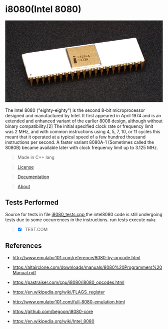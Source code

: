 # i8080(Intel 8080) 

![img](img/intel8080.jpg)

The Intel 8080 ("eighty-eighty") is the second 8-bit microprocessor designed and manufactured by Intel. It first appeared in April 1974 and is an extended and enhanced variant of the earlier 8008 design, although without binary compatibility.[2] The initial specified clock rate or frequency limit was 2 MHz, and with common instructions using 4, 5, 7, 10, or 11 cycles this meant that it operated at a typical speed of a few hundred thousand instructions per second. A faster variant 8080A-1 (Sometimes called the 8080B) became available later with clock frequency limit up to 3.125 MHz.

> Made in C++ lang

> [License](LICENSE)

> [Documentation](src/doc.md)

> [About](utils/intel8080.pdf)

## Tests Performed

Source for tests in file [i8080_tests.cpp](src/intel8080/i8080_tests/i8080_tests.cpp),the intel8080 code is still undergoing tests due to some occurrences in the instructions. run tests execute `make` 

> - [x] TEST.COM


## References

 
 * http://www.emulator101.com/reference/8080-by-opcode.html

 * https://altairclone.com/downloads/manuals/8080%20Programmers%20Manual.pdf

 * https://pastraiser.com/cpu/i8080/i8080_opcodes.html

 * https://en.wikipedia.org/wiki/FLAGS_register

 * http://www.emulator101.com/full-8080-emulation.html

 * https://github.com/begoon/i8080-core

 * https://en.wikipedia.org/wiki/Intel_8080